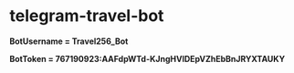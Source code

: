 # telegram-travel-bot

**BotUsername = Travel256_Bot**

**BotToken = 767190923:AAFdpWTd-KJngHVlDEpVZhEbBnJRYXTAUKY**
